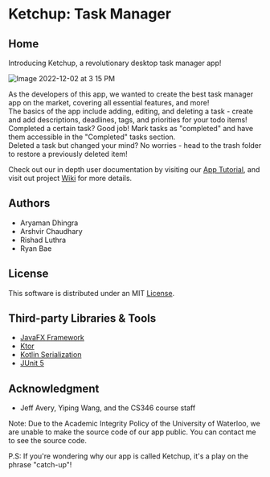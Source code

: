 # Ketchup: Task Manager

## Home
Introducing Ketchup, a revolutionary desktop task manager app!

![Image 2022-12-02 at 3 15 PM](https://user-images.githubusercontent.com/65348803/226212602-ee58d5cf-09b2-4a22-9306-25d7f611cd57.JPG)

As the developers of this app, we wanted to create the best task manager app on the market, covering all essential features, and more!\
The basics of the app include adding, editing, and deleting a task - create and add descriptions, deadlines, tags, and priorities for your todo items!\
Completed a certain task? Good job! Mark tasks as "completed" and have them accessible in the "Completed" tasks section.\
Deleted a task but changed your mind? No worries - head to the trash folder to restore a previously deleted item!

Check out our in depth user documentation by visiting our [App Tutorial](https://github.com/rishadluthra/Ketchup-Task-Manager/wiki/App%20Tutorial), and visit out project [Wiki](https://github.com/rishadluthra/Ketchup-Task-Manager/wiki) for more details.

## Authors
- Aryaman Dhingra
- Arshvir Chaudhary
- Rishad Luthra
- Ryan Bae

## License

This software is distributed under an MIT [License](https://github.com/rishadluthra/Ketchup-Task-Manager/issues/2).

## Third-party Libraries & Tools

- [JavaFX Framework](https://openjfx.io/)
- [Ktor](https://ktor.io/)
- [Kotlin Serialization](https://github.com/Kotlin/kotlinx.serialization)
- [JUnit 5](https://junit.org/junit5/)


## Acknowledgment
- Jeff Avery, Yiping Wang, and the CS346 course staff

Note: Due to the Academic Integrity Policy of the University of Waterloo, we are unable to make the source code of our app public.
You can contact me to see the source code. 

P.S: If you're wondering why our app is called Ketchup, it's a play on the phrase "catch-up"!
